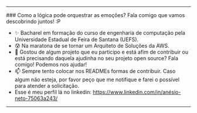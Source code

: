 <hr>
### Como a lógica pode orquestrar as emoções?
Fala comigo que vamos descobrindo juntos! :P

<!--
**AnesioSousa/AnesioSousa** is a ✨ _special_ ✨ repository because its `README.md` (this file) appears on your GitHub profile.

Here are some ideas to get you started:
-->
- ✨ Bacharel em formação do curso de engenharia de computação pela Universidade Estadual de Feira de Santana (UEFS).
- 😰 Na maratona de se tornar um Arquiteto de Soluções da AWS.
- 👯 Gostou de algum projeto que eu participo e está afim de contribuir ou está precisando daquela ajudinha no seu projeto open source? Fala comigo! Podemos nos ajudar! 
- 📫 Sempre tento colocar nos READMEs formas de contribuir. Caso algum não esteja, por favor peço que me notifique e farei o possível para atender a solicitação.
-  Esse é meu perfil lá no linkedin: <https://www.linkedin.com/in/anésio-neto-75063a243/>

<hr>

